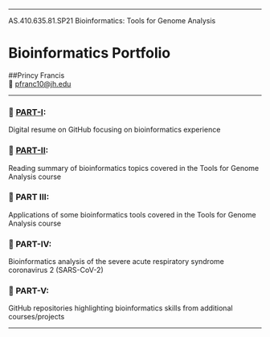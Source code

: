 ----------------------------------------------------------------------------------------------------------------------------------------------------------
AS.410.635.81.SP21  Bioinformatics: Tools for Genome Analysis
# Bioinformatics Portfolio
##Princy Francis <br>
📧 pfranc10@jh.edu <br>

----------------------------------------------------------------------------------------------------------------------------------------------------------


### 🧬   [PART-I](https://francisp24.github.io/digital-cv/):	
Digital resume on GitHub focusing on bioinformatics experience <br>
### 🧬   [PART-II](https://francisp24.github.io/jhu-genome-analysis-webpage/):	
Reading summary of bioinformatics topics covered in the Tools for Genome Analysis course <br>
### 🧬   PART III:	
Applications of some bioinformatics tools covered in the Tools for Genome Analysis course <br>
### 🧬   PART-IV:	
Bioinformatics analysis of the severe acute respiratory syndrome coronavirus 2 (SARS-CoV-2) <br>
### 🧬   PART-V:	
GitHub repositories highlighting bioinformatics skills from additional courses/projects <br>

----------------------------------------------------------------------------------------------------------------------------------------------------------
